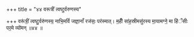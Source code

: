 +++
title = "४४ वरूत्रीं त्वष्टुर्वरुणस्य"

+++
वरू॑त्रीं॒ त्वष्टु॒र्वरु॑णस्य॒ नाभि॒मविं॑ जज्ञा॒नाँ रज॑सः॒ पर॑स्मात्। म॒हीँ सा॑ह॒स्रीमसु॑रस्य मा॒यामग्ने॒ मा हि॑ँसीः पर॒मे व्यो॑मन् ॥४४ ॥